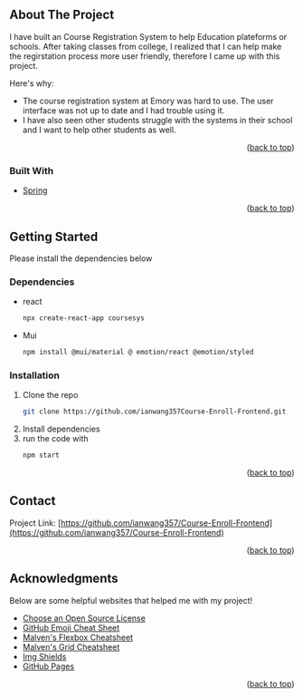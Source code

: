<div id="top"></div>






<!-- ABOUT THE PROJECT -->
## About The Project


I have built an Course Registration System to help Education plateforms or schools. After taking classes from college, I realized that I can help make the regirstation process more user friendly, therefore I came up with this project.

Here's why:
* The course registration system at Emory was hard to use. The user interface was not up to date and I had trouble using it.
* I have also seen other students struggle with the systems in their school and I want to help other students as well.


<p align="right">(<a href="#top">back to top</a>)</p>



### Built With




* [Spring](https://spring.io/)

<p align="right">(<a href="#top">back to top</a>)</p>



<!-- GETTING STARTED -->
## Getting Started

Please install the dependencies below

### Dependencies 


* react
  ```sh
  npx create-react-app coursesys
  ```

* Mui
  ```sh
  npm install @mui/material @ emotion/react @emotion/styled
  ```

### Installation


1. Clone the repo
   ```sh
   git clone https://github.com/ianwang357Course-Enroll-Frontend.git
   ```
2. Install dependencies
3. run the code with 
   ```sh
   npm start
   ```


<p align="right">(<a href="#top">back to top</a>)</p>



<!-- CONTACT -->
## Contact


Project Link: [https://github.com/ianwang357/Course-Enroll-Frontend](https://github.com/ianwang357/Course-Enroll-Frontend)

<p align="right">(<a href="#top">back to top</a>)</p>



<!-- ACKNOWLEDGMENTS -->
## Acknowledgments

Below are some helpful websites that helped me with my project!

* [Choose an Open Source License](https://choosealicense.com)
* [GitHub Emoji Cheat Sheet](https://www.webpagefx.com/tools/emoji-cheat-sheet)
* [Malven's Flexbox Cheatsheet](https://flexbox.malven.co/)
* [Malven's Grid Cheatsheet](https://grid.malven.co/)
* [Img Shields](https://shields.io)
* [GitHub Pages](https://pages.github.com)


<p align="right">(<a href="#top">back to top</a>)</p>



<!-- MARKDOWN LINKS & IMAGES -->
<!-- https://www.markdownguide.org/basic-syntax/#reference-style-links -->
[contributors-shield]: https://img.shields.io/github/contributors/othneildrew/Best-README-Template.svg?style=for-the-badge
[contributors-url]: https://github.com/othneildrew/Best-README-Template/graphs/contributors
[forks-shield]: https://img.shields.io/github/forks/othneildrew/Best-README-Template.svg?style=for-the-badge
[forks-url]: https://github.com/othneildrew/Best-README-Template/network/members
[stars-shield]: https://img.shields.io/github/stars/othneildrew/Best-README-Template.svg?style=for-the-badge
[stars-url]: https://github.com/othneildrew/Best-README-Template/stargazers
[issues-shield]: https://img.shields.io/github/issues/othneildrew/Best-README-Template.svg?style=for-the-badge
[issues-url]: https://github.com/othneildrew/Best-README-Template/issues
[license-shield]: https://img.shields.io/github/license/othneildrew/Best-README-Template.svg?style=for-the-badge
[license-url]: https://github.com/othneildrew/Best-README-Template/blob/master/LICENSE.txt
[linkedin-shield]: https://img.shields.io/badge/-LinkedIn-black.svg?style=for-the-badge&logo=linkedin&colorB=555
[linkedin-url]: https://linkedin.com/in/othneildrew
[product-screenshot]: images/screenshot.png
